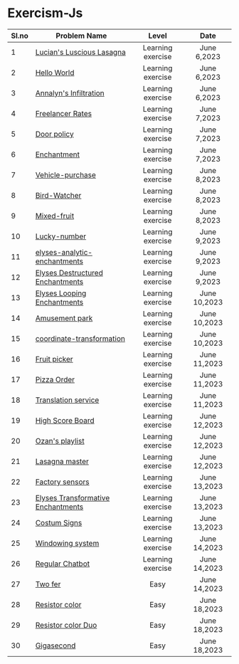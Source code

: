 ﻿# Exercism-Js


Sl.no| Problem Name                                              | Level                 |  Date            |
 --- | ------------------------------------------------------    | :----------------:    |  :-----------:   |
  1  | [Lucian's Luscious Lasagna](./lasagna/)                                 | Learning exercise     |   June 6,2023    |
  2  | [Hello World](./hello-world/)                                               | Learning exercise     |   June 6,2023    |
  3  | [Annalyn's Infiltration](./annalyns-infiltration/)                                    | Learning exercise     |   June 6,2023    |
  4  | [Freelancer Rates](./freelancer-rates/)                                          | Learning exercise     |   June 7,2023    |
  5  | [Door policy](./poetry-club-door-policy/)                                               | Learning exercise     |   June 7,2023    |
  6  | [Enchantment](./elyses-enchantments/)                                               | Learning exercise     |   June 7,2023    |
  7  | [Vehicle-purchase](./vehicle-purchase/)                                          | Learning exercise     |   June 8,2023    |
  8  | [Bird-Watcher ](./bird-watcher/)                                             | Learning exercise     |   June 8,2023    |
  9  | [Mixed-fruit](./mixed-juices/)                                               | Learning exercise     |   June 8,2023    |
 10  | [Lucky-number](./lucky-numbers/)                                              | Learning exercise     |   June 9,2023    |
 11  | [elyses-analytic-enchantments](./elyses-analytic-enchantments/)                              | Learning exercise     |   June 9,2023    |
 12  | [Elyses Destructured Enchantments ](./elyses-destructured-enchantments/)                         | Learning exercise     |   June 9,2023    |
 13  | [Elyses Looping      Enchantments](./elyses-looping-enchantments/)                          | Learning exercise     |   June 10,2023   |
 14  | [Amusement park](./amusement-park/)                                         | Learning exercise     |   June 10,2023   |
 15  | [coordinate-transformation](./coordinate-transformation/)                                 | Learning exercise     |   June 10,2023   |
 16  | [Fruit picker](./fruit-picker/)                                              | Learning exercise     |   June 11,2023   |
 17  | [Pizza Order](./pizza-order/)                                               | Learning exercise     |   June 11,2023   |
 18  | [Translation service](./translation-service/)                                       | Learning exercise     |   June 11,2023   |
 19  | [High Score Board ](./high-score-board/)                                         | Learning exercise     |   June 12,2023   |
 20  | [Ozan's playlist](./ozans-playlist/)                                           | Learning exercise     |   June 12,2023   |
 21  |[ Lasagna master](./lasagna-master/)                                            | Learning exercise     |   June 12,2023   |
 22  | [Factory sensors](./factory-sensors/)                        | Learning exercise     |   June 13,2023   |
 23  | [Elyses Transformative Enchantments](./elyses-transformative-enchantments/)| Learning exercise     |   June 13,2023   |
 24  | [Costum Signs ](./custom-signs/)                          | Learning exercise     |   June 13,2023   |
 25  | [Windowing system](./windowing-system/)                   | Learning exercise     |   June 14,2023   |
 26  | [Regular Chatbot](./regular-chatbot/)                     | Learning exercise     |   June 14,2023   |
 27  | [Two fer](./two-fer/)                                     | Easy                  |   June 14,2023   |
 28  | [Resistor color](./resistor-color/)                       | Easy                |   June 18,2023   | 
 29  | [Resistor color Duo](./resistor-color-duo/)               | Easy                |   June 18,2023   | 
 30  | [Gigasecond](./gigasecond/)                               | Easy                |   June 18,2023   | 







